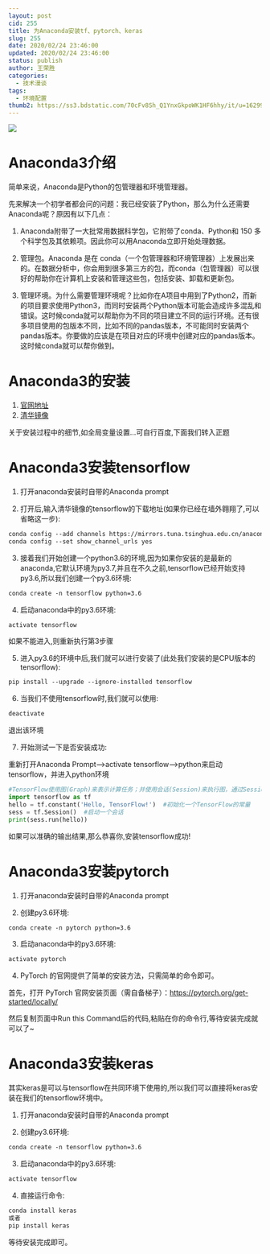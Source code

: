 ```yaml
---
layout: post
cid: 255
title: 为Anaconda安装tf、pytorch、keras
slug: 255
date: 2020/02/24 23:46:00
updated: 2020/02/24 23:46:00
status: publish
author: 王荣胜
categories: 
  - 技术漫谈
tags: 
  - 环境配置
thumb2: https://ss3.bdstatic.com/70cFv8Sh_Q1YnxGkpoWK1HF6hhy/it/u=1629994617,2449101888&fm=26&gp=0.jpg
---
```



<!--more-->

<img src="https://ss3.bdstatic.com/70cFv8Sh_Q1YnxGkpoWK1HF6hhy/it/u=1629994617,2449101888&fm=26&gp=0.jpg" />

# Anaconda3介绍

简单来说，Anaconda是Python的包管理器和环境管理器。

先来解决一个初学者都会问的问题：我已经安装了Python，那么为什么还需要Anaconda呢？原因有以下几点：

1. Anaconda附带了一大批常用数据科学包，它附带了conda、Python和 150 多个科学包及其依赖项。因此你可以用Anaconda立即开始处理数据。

2. 管理包。Anaconda 是在 conda（一个包管理器和环境管理器）上发展出来的。在数据分析中，你会用到很多第三方的包，而conda（包管理器）可以很好的帮助你在计算机上安装和管理这些包，包括安装、卸载和更新包。

3. 管理环境。为什么需要管理环境呢？比如你在A项目中用到了Python2，而新的项目要求使用Python3，而同时安装两个Python版本可能会造成许多混乱和错误。这时候conda就可以帮助你为不同的项目建立不同的运行环境。还有很多项目使用的包版本不同，比如不同的pandas版本，不可能同时安装两个pandas版本。你要做的应该是在项目对应的环境中创建对应的pandas版本。这时候conda就可以帮你做到。

# Anaconda3的安装

1. [官网地址](https://www.anaconda.com/download/)
2. [清华镜像](https://mirrors.tuna.tsinghua.edu.cn/anaconda/)

关于安装过程中的细节,如全局变量设置...可自行百度,下面我们转入正题

# Anaconda3安装tensorflow

1. 打开anaconda安装时自带的Anaconda prompt

2. 打开后,输入清华镜像的tensorflow的下载地址(如果你已经在墙外翱翔了,可以省略这一步):
 ```html
conda config --add channels https://mirrors.tuna.tsinghua.edu.cn/anaconda/pkgs/free/
conda config --set show_channel_urls yes
 ```
 
3. 接着我们开始创建一个python3.6的环境,因为如果你安装的是最新的anaconda,它默认环境为py3.7,并且在不久之前,tensorflow已经开始支持py3.6,所以我们创建一个py3.6环境:
 ```html
conda create -n tensorflow python=3.6
 ```
 
4. 启动anaconda中的py3.6环境:
 ```html
activate tensorflow
 ```
 
如果不能进入,则重新执行第3步骤

5. 进入py3.6的环境中后,我们就可以进行安装了(此处我们安装的是CPU版本的tensorflow):
 ```html
pip install --upgrade --ignore-installed tensorflow 
  ```
  
6. 当我们不使用tensorflow时,我们就可以使用:
 ```html
deactivate
 ```
 
 退出该环境
 
7. 开始测试一下是否安装成功:

重新打开Anaconda Prompt—>activate tensorflow—>python来启动tensorflow，并进入python环境
 ```python
#TensorFlow使用图(Graph)来表示计算任务；并使用会话(Session)来执行图，通过Session.close()来关闭会话（这是一种显式关闭会话的方式）。会话方式有显式和隐式会话之分。
import tensorflow as tf
hello = tf.constant('Hello, TensorFlow!')  #初始化一个TensorFlow的常量
sess = tf.Session()  #启动一个会话
print(sess.run(hello))  
 ```
 
如果可以准确的输出结果,那么恭喜你,安装tensorflow成功!

# Anaconda3安装pytorch

1. 打开anaconda安装时自带的Anaconda prompt

2. 创建py3.6环境:
 ```html
conda create -n pytorch python=3.6
 ```
 
3. 启动anaconda中的py3.6环境:
 ```html
activate pytorch
 ```
 
4. PyTorch 的官网提供了简单的安装方法，只需简单的命令即可。

首先，打开 PyTorch 官网安装页面（需自备梯子）：https://pytorch.org/get-started/locally/

然后复制页面中Run this Command后的代码,粘贴在你的命令行,等待安装完成就可以了~

# Anaconda3安装keras

其实keras是可以与tensorflow在共同环境下使用的,所以我们可以直接将keras安装在我们的tensorflow环境中。

1. 打开anaconda安装时自带的Anaconda prompt

2. 创建py3.6环境:
 ```html
conda create -n tensorflow python=3.6
 ```
 
3. 启动anaconda中的py3.6环境:
 ```html
activate tensorflow
 ```
 
4. 直接运行命令:
 ```html
conda install keras
或者
pip install keras 
 ```
 
 等待安装完成即可。
